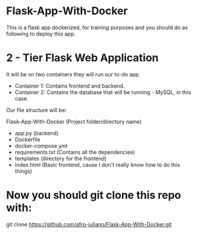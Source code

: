 # Flask-App-With-Docker
This is a flask app dockerized, for training purposes and you should do as following to deploy
this app.

# 2 - Tier Flask Web Application
It will be on two containers they will run our to-do app.

* Container 1: Contains frontend and backend.
* Container 2: Contains the database that will be running - MySQL, in this case.

Our file structure will be:

Flask-App-With-Docker (Project folder/directory name)
  - app.py (backend)
  - Dockerfile
  - docker-compose.yml
  - requirements.txt (Contains all the dependencies)
  - templates (directory for the frontend)
  - index.html (Basic frontend, cause I don't really know how to do this things)

# Now you should git clone this repo with:
git clone https://github.com/afro-juliano/Flask-App-With-Docker.git
